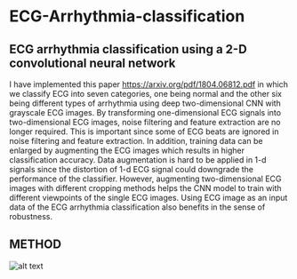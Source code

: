 # ECG-Arrhythmia-classification
## ECG arrhythmia classification using a 2-D convolutional neural network

I have implemented this paper https://arxiv.org/pdf/1804.06812.pdf in which we classify ECG into seven categories, one being normal and the other six being different types of arrhythmia using deep two-dimensional CNN with grayscale ECG images. By transforming one-dimensional ECG signals into two-dimensional ECG images, noise filtering and feature extraction are no longer required. This is important since some of ECG beats are ignored in noise filtering and feature extraction. In addition, training data can be enlarged by augmenting the ECG images which results in higher classification accuracy. Data augmentation is hard to be applied in 1-d signals since the distortion of 1-d ECG signal could downgrade the performance of the classifier. However, augmenting two-dimensional ECG images with different cropping methods helps the CNN model to train with different viewpoints of the single ECG images. Using ECG image as an input data of the ECG arrhythmia classification also benefits in the sense of robustness.


## METHOD
![alt text](https://cdn-images-1.medium.com/max/1000/1*3SGHOVg_ycSOH-NN6OI8Tg.png)

